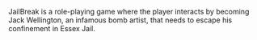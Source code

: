 <title> JailBreak </title>
<p> JailBreak is a role-playing game where the player interacts by becoming Jack Wellington, an infamous bomb artist, that needs to escape his confinement in Essex Jail.</p>
